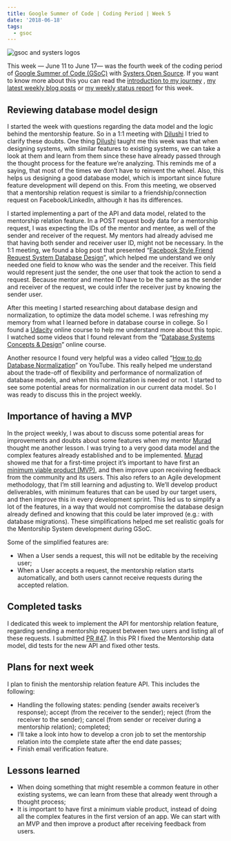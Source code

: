 ```yaml
---
title: Google Summer of Code | Coding Period | Week 5
date: '2018-06-18'
tags:
  - gsoc
---
```


![gsoc and systers logos](/images/gsoc-week-5-cover.png)

This week — June 11 to June 17— was the fourth week of the coding period of [Google Summer of Code (GSoC)](https://summerofcode.withgoogle.com/) with [Systers Open Source](https://github.com/systers). If you want to know more about this you can read the [introduction to my journey](https://medium.com/isabel-costa-gsoc/intro-to-google-summer-of-code-with-systers-open-source-dbdaa92bd189) , [my latest weekly blog posts](https://medium.com/isabel-costa-gsoc) or [my weekly status report](https://github.com/systers/mentorship-backend/wiki/GSoC-2018-Isabel-Costa#weekly-status-report-for-week-5) for this week.

## Reviewing database model design

I started the week with questions regarding the data model and the logic behind the mentorship feature. So in a 1:1 meeting with [Dilushi](https://github.com/Dilu9218) I tried to clarify these doubts. One thing [Dilushi](https://github.com/Dilu9218) taught me this week was that when designing systems, with similar features to existing systems, we can take a look at them and learn from them since these have already passed through the thought process for the feature we’re analyzing. This reminds me of a saying, that most of the times we don’t have to reinvent the wheel. Also, this helps us designing a good database model, which is important since future feature development will depend on this. From this meeting, we observed that a mentorship relation request is similar to a friendship/connection request on Facebook/LinkedIn, although it has its differences.

I started implementing a part of the API and data model, related to the mentorship relation feature. In a POST request body data for a mentorship request, I was expecting the IDs of the mentor and mentee, as well of the sender and receiver of the request. My mentors had already advised me that having both sender and receiver user ID, might not be necessary. In the 1:1 meeting, we found a blog post that presented “[Facebook Style Friend Request System Database Design](https://www.9lessons.info/2014/03/facebook-style-friend-request-system.html)”, which helped me understand we only needed one field to know who was the sender and the receiver. This field would represent just the sender, the one user that took the action to send a request. Because mentor and mentee ID have to be the same as the sender and receiver of the request, we could infer the receiver just by knowing the sender user.

After this meeting I started researching about database design and normalization, to optimize the data model scheme. I was refreshing my memory from what I learned before in database course in college. So I found a [Udacity](https://udacity.com) online course to help me understand more about this topic. I watched some videos that I found relevant from the “[Database Systems Concepts & Design](https://eu.udacity.com/course/database-systems-concepts-design--ud150)” online course.

Another resource I found very helpful was a video called “[How to do Database Normalization](https://www.youtube.com/watch?v=UDFRhj_K508)” on YouTube. This really helped me understand about the trade-off of flexibility and performance of normalization of database models, and when this normalization is needed or not. I started to see some potential areas for normalization in our current data model. So I was ready to discuss this in the project weekly.

## Importance of having a MVP

In the project weekly, I was about to discuss some potential areas for improvements and doubts about some features when my mentor [Murad](https://github.com/m-murad) thought me another lesson. I was trying to a very good data model and the complex features already established and to be implemented. [Murad](https://github.com/m-murad) showed me that for a first-time project it’s important to have first an [minimum viable product (MVP)](https://en.wikipedia.org/wiki/Minimum_viable_product), and then improve upon receiving feedback from the community and its users. This also refers to an Agile development methodology, that I’m still learning and adjusting to. We’ll develop product deliverables, with minimum features that can be used by our target users, and then improve this in every development sprint. This led us to simplify a lot of the features, in a way that would not compromise the database design already defined and knowing that this could be later improved (e.g.: with database migrations). These simplifications helped me set realistic goals for the Mentorship System development during GSoC.

Some of the simplified features are:

- When a User sends a request, this will not be editable by the receiving user;
- When a User accepts a request, the mentorship relation starts automatically, and both users cannot receive requests during the accepted relation.

## Completed tasks

I dedicated this week to implement the API for mentorship relation feature, regarding sending a mentorship request between two users and listing all of these requests. I submitted [PR #47](https://github.com/systers/mentorship-backend/pull/47). In this PR I fixed the Mentorship data model, did tests for the new API and fixed other tests.

## Plans for next week

I plan to finish the mentorship relation feature API. This includes the following:

- Handling the following states: pending (sender awaits receiver’s response); accept (from the receiver to the sender); reject (from the receiver to the sender); cancel (from sender or receiver during a mentorship relation); completed;
- I’ll take a look into how to develop a cron job to set the mentorship relation into the complete state after the end date passes;
- Finish email verification feature.

## Lessons learned

- When doing something that might resemble a common feature in other existing systems, we can learn from these that already went through a thought process;
- It is important to have first a minimum viable product, instead of doing all the complex features in the first version of an app. We can start with an MVP and then improve a product after receiving feedback from users.
